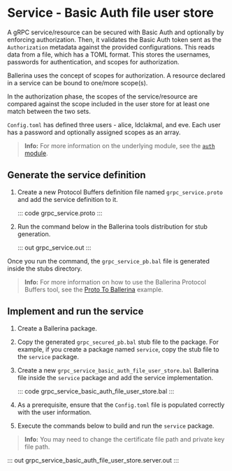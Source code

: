# Service - Basic Auth file user store

A gRPC service/resource can be secured with Basic Auth and optionally by enforcing authorization. Then, it validates the Basic Auth token sent as the `Authorization` metadata against the provided configurations. This reads data from a file, which has a TOML format. This stores the usernames, passwords for authentication, and scopes for authorization.

Ballerina uses the concept of scopes for authorization. A resource declared in a service can be bound to one/more scope(s).

In the authorization phase, the scopes of the service/resource are compared against the scope included in the user store for at least one match between the two sets.

`Config.toml` has defined three users - alice, ldclakmal, and eve. Each user has a password and optionally assigned scopes as an array.

>**Info:** For more information on the underlying module, see the [`auth` module](https://lib.ballerina.io/ballerina/auth/latest/).

## Generate the service definition

1. Create a new Protocol Buffers definition file named `grpc_service.proto` and add the service definition to it.

    ::: code grpc_service.proto :::

2. Run the command below in the Ballerina tools distribution for stub generation.

    ::: out grpc_service.out :::

Once you run the command, the `grpc_service_pb.bal` file is generated inside the stubs directory.

>**Info:** For more information on how to use the Ballerina Protocol Buffers tool, see the [Proto To Ballerina](https://ballerina.io/learn/by-example/proto-to-ballerina.html) example.

## Implement and run the service

1. Create a Ballerina package.

2. Copy the generated `grpc_secured_pb.bal` stub file to the package. For example, if you create a package named `service`, copy the stub file to the `service` package.

3. Create a new `grpc_service_basic_auth_file_user_store.bal` Ballerina file inside the `service` package and add the service implementation.

   ::: code grpc_service_basic_auth_file_user_store.bal :::

4. As a prerequisite, ensure that the `Config.toml` file is populated correctly with the user information.

6. Execute the commands below to build and run the `service` package.

>**Info:** You may need to change the certificate file path and private key file path.

   ::: out grpc_service_basic_auth_file_user_store.server.out :::
